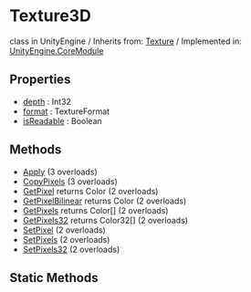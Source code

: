 # Texture3D
class in UnityEngine
 / Inherits from: <a href="https://docs.unity3d.com/6000.1/Documentation/ScriptReference/Texture.html">Texture</a> / Implemented in: <a href="https://docs.unity3d.com/6000.1/Documentation/ScriptReference/UnityEngine.CoreModule.html">UnityEngine.CoreModule</a>

## Properties
- <a href="https://docs.unity3d.com/6000.1/Documentation/ScriptReference/Texture3D-depth.html">depth</a> : Int32
- <a href="https://docs.unity3d.com/6000.1/Documentation/ScriptReference/Texture3D-format.html">format</a> : TextureFormat
- <a href="https://docs.unity3d.com/6000.1/Documentation/ScriptReference/Texture3D-isReadable.html">isReadable</a> : Boolean

## Methods
- <a href="https://docs.unity3d.com/6000.1/Documentation/ScriptReference/Texture3D.Apply.html">Apply</a> (3 overloads)
- <a href="https://docs.unity3d.com/6000.1/Documentation/ScriptReference/Texture3D.CopyPixels.html">CopyPixels</a> (3 overloads)
- <a href="https://docs.unity3d.com/6000.1/Documentation/ScriptReference/Texture3D.GetPixel.html">GetPixel</a> returns Color (2 overloads)
- <a href="https://docs.unity3d.com/6000.1/Documentation/ScriptReference/Texture3D.GetPixelBilinear.html">GetPixelBilinear</a> returns Color (2 overloads)
- <a href="https://docs.unity3d.com/6000.1/Documentation/ScriptReference/Texture3D.GetPixels.html">GetPixels</a> returns Color[] (2 overloads)
- <a href="https://docs.unity3d.com/6000.1/Documentation/ScriptReference/Texture3D.GetPixels32.html">GetPixels32</a> returns Color32[] (2 overloads)
- <a href="https://docs.unity3d.com/6000.1/Documentation/ScriptReference/Texture3D.SetPixel.html">SetPixel</a> (2 overloads)
- <a href="https://docs.unity3d.com/6000.1/Documentation/ScriptReference/Texture3D.SetPixels.html">SetPixels</a> (2 overloads)
- <a href="https://docs.unity3d.com/6000.1/Documentation/ScriptReference/Texture3D.SetPixels32.html">SetPixels32</a> (2 overloads)

## Static Methods
